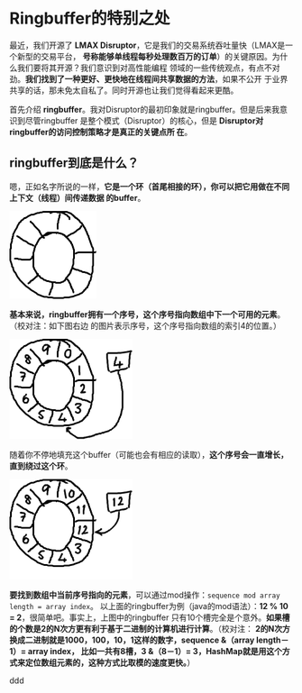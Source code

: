 Ringbuffer的特别之处
================================================================================
最近，我们开源了 **LMAX Disruptor**，它是我们的交易系统吞吐量快（LMAX是一个新型的交易平台，
**号称能够单线程每秒处理数百万的订单**）的关键原因。为什么我们要将其开源？我们意识到对高性能编程
领域的一些传统观点，有点不对劲。**我们找到了一种更好、更快地在线程间共享数据的方法**，如果不公开
于业界共享的话，那未免太自私了。同时开源也让我们觉得看起来更酷。

首先介绍 **ringbuffer**。我对Disruptor的最初印象就是ringbuffer。但是后来我意识到尽管ringbuffer
是整个模式（Disruptor）的核心，但是 **Disruptor对ringbuffer的访问控制策略才是真正的关键点所
在**。

## ringbuffer到底是什么？
嗯，正如名字所说的一样，**它是一个环（首尾相接的环），你可以把它用做在不同上下文（线程）间传递数据
的buffer**。

![Ringbuffer图1](img/1.png)

**基本来说，ringbuffer拥有一个序号，这个序号指向数组中下一个可用的元素**。（校对注：如下图右边
的图片表示序号，这个序号指向数组的索引4的位置。）

![Ringbuffer图2](img/2.png)

随着你不停地填充这个buffer（可能也会有相应的读取），**这个序号会一直增长，直到绕过这个环**。

![Ringbuffer图3](img/3.png)

**要找到数组中当前序号指向的元素**，可以通过mod操作：`sequence mod array length = array index`。
以上面的ringbuffer为例（java的mod语法）：**12 % 10 = 2**，很简单吧。事实上，上图中的ringbuffer
只有10个槽完全是个意外。**如果槽的个数是2的N次方更有利于基于二进制的计算机进行计算**。（校对注：
**2的N次方换成二进制就是1000，100，10，1这样的数字，sequence &（array length－1）= array index，
比如一共有8槽，3 &（8－1）= 3，HashMap就是用这个方式来定位数组元素的，这种方式比取模的速度更快。**）








































ddd
